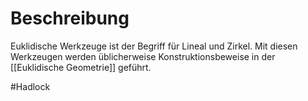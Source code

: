 # Beschreibung
Euklidische Werkzeuge ist der Begriff für Lineal und Zirkel. Mit diesen Werkzeugen werden üblicherweise Konstruktionsbeweise in der [[Euklidische Geometrie]] geführt.

#Hadlock 